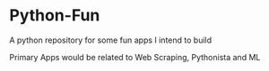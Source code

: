 # Python-Fun
A python repository for some fun apps I intend to build

Primary Apps would be related to Web Scraping, Pythonista and ML
